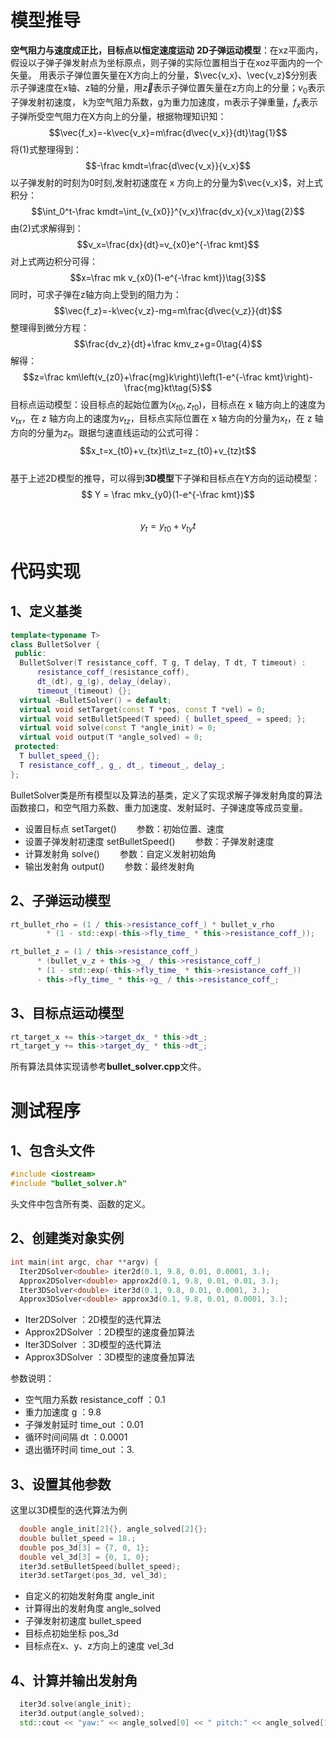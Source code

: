 # 模型推导
**空气阻力与速度成正比，目标点以恒定速度运动**
**2D子弹运动模型**：在xz平面内，假设以子弹子弹发射点为坐标原点，则子弹的实际位置相当于在xoz平面内的一个矢量。
用表示子弹位置矢量在X方向上的分量，$\vec{v_x}、\vec{v_z}$分别表示子弹速度在x轴、z轴的分量，用$\vec{z}$表示子弹位置矢量在z方向上的分量；$v_0$表示子弹发射初速度， k为空气阻力系数，g为重力加速度，m表示子弹重量，$f_x$表示子弹所受空气阻力在X方向上的分量，根据物理知识知：
$$\vec{f_x}=-k\vec{v_x}=m\frac{d\vec{v_x}}{dt}\tag{1}$$
将(1)式整理得到：
$$-\frac kmdt=\frac{d\vec{v_x}}{v_x}$$
以子弹发射的时刻为0时刻,发射初速度在 x 方向上的分量为$\vec{v_x}$，对上式积分：
$$\int_0^t-\frac kmdt=\int_{v_{x0}}^{v_x}\frac{dv_x}{v_x}\tag{2}$$
由(2)式求解得到：$$v_x=\frac{dx}{dt}=v_{x0}e^{-\frac kmt}$$对上式两边积分可得：
$$x=\frac mk v_{x0}(1-e^{-\frac kmt})\tag{3}$$
同时，可求子弹在z轴方向上受到的阻力为：
$$\vec{f_z}=-k\vec{v_z}-mg=m\frac{d\vec{v_z}}{dt}$$
整理得到微分方程：
$$\frac{dv_z}{dt}+\frac kmv_z+g=0\tag{4}$$
解得：
$$z=\frac km\left(v_{z0}+\frac{mg}k\right)\left(1-e^{-\frac kmt}\right)-\frac{mg}kt\tag{5}$$
目标点运动模型：设目标点的起始位置为$\left(x_{t0}  , z_{t0}\right)$，目标点在 x 轴方向上的速度为$v_{tx}$，在 z 轴方向上的速度为$v_{tz}$，目标点实际位置在 x 轴方向的分量为$x_t$，在 z 轴方向的分量为$z_t$。跟据匀速直线运动的公式可得：
$$x_t=x_{t0}+v_{tx}t\\z_t=z_{t0}+v_{tz}t$$   
基于上述2D模型的推导，可以得到**3D模型**下子弹和目标点在Y方向的运动模型：
$$ Y = \frac mkv_{y0}(1-e^{-\frac kmt})$$  
$$ y_t = y_{t0} + v_{ty}t$$

# 代码实现 
## 1、定义基类
```C++
template<typename T>
class BulletSolver {
 public:
  BulletSolver(T resistance_coff, T g, T delay, T dt, T timeout) :
      resistance_coff_(resistance_coff),
      dt_(dt), g_(g), delay_(delay),
      timeout_(timeout) {};
  virtual ~BulletSolver() = default;
  virtual void setTarget(const T *pos, const T *vel) = 0;
  virtual void setBulletSpeed(T speed) { bullet_speed_ = speed; };
  virtual void solve(const T *angle_init) = 0;
  virtual void output(T *angle_solved) = 0;
 protected:
  T bullet_speed_{};
  T resistance_coff_, g_, dt_, timeout_, delay_;
};
```
BulletSolver类是所有模型以及算法的基类，定义了实现求解子弹发射角度的算法函数接口，和空气阻力系数、重力加速度、发射延时、子弹速度等成员变量。
- 设置目标点 setTarget() &emsp;&emsp;参数：初始位置、速度
- 设置子弹发射初速度 setBulletSpeed() &emsp;&emsp;参数：子弹发射速度
- 计算发射角 solve() &emsp;&emsp;参数：自定义发射初始角
- 输出发射角 output() &emsp;&emsp;参数：最终发射角

## 2、子弹运动模型
```C++
rt_bullet_rho = (1 / this->resistance_coff_) * bullet_v_rho
        * (1 - std::exp(-this->fly_time_ * this->resistance_coff_));

rt_bullet_z = (1 / this->resistance_coff_)
      * (bullet_v_z + this->g_ / this->resistance_coff_)
      * (1 - std::exp(-this->fly_time_ * this->resistance_coff_))
      - this->fly_time_ * this->g_ / this->resistance_coff_;        
```


## 3、目标点运动模型
```C++
rt_target_x += this->target_dx_ * this->dt_;
rt_target_y += this->target_dy_ * this->dt_;
```
所有算法具体实现请参考**bullet_solver.cpp**文件。

# 测试程序
## 1、包含头文件
```C++
#include <iostream>
#include "bullet_solver.h"
```
头文件中包含所有类、函数的定义。
<ber/>
<ber/>

## 2、创建类对象实例
```C++
int main(int argc, char **argv) {
  Iter2DSolver<double> iter2d(0.1, 9.8, 0.01, 0.0001, 3.);
  Approx2DSolver<double> approx2d(0.1, 9.8, 0.01, 0.01, 3.);
  Iter3DSolver<double> iter3d(0.1, 9.8, 0.01, 0.0001, 3.);
  Approx3DSolver<double> approx3d(0.1, 9.8, 0.01, 0.0001, 3.);
  ```
- Iter2DSolver ：2D模型的迭代算法
- Approx2DSolver ：2D模型的速度叠加算法
- Iter3DSolver ：3D模型的迭代算法
- Approx3DSolver ：3D模型的速度叠加算法

参数说明：
- 空气阻力系数 resistance_coff ：0.1
- 重力加速度 g ：9.8
- 子弹发射延时 time_out ：0.01
- 循环时间间隔 dt ：0.0001
- 退出循环时间 time_out ：3.

## 3、设置其他参数
这里以3D模型的迭代算法为例
```C++
  double angle_init[2]{}, angle_solved[2]{};
  double bullet_speed = 18.;
  double pos_3d[3] = {7, 0, 1};
  double vel_3d[3] = {0, 1, 0};
  iter3d.setBulletSpeed(bullet_speed);
  iter3d.setTarget(pos_3d, vel_3d);
  ```
- 自定义的初始发射角度 angle_init
- 计算得出的发射角度 angle_solved
- 子弹发射初速度 bullet_speed
- 目标点初始坐标 pos_3d
- 目标点在x、y、z方向上的速度 vel_3d

## 4、计算并输出发射角
```C++
  iter3d.solve(angle_init);
  iter3d.output(angle_solved);
  std::cout << "yaw:" << angle_solved[0] << " pitch:" << angle_solved[1] << std::endl;
```